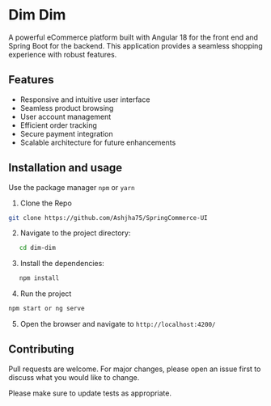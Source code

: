 # Dim Dim

A powerful eCommerce platform built with Angular 18 for the front end and Spring Boot for the backend. This application provides a seamless shopping experience with robust features.

## Features

- Responsive and intuitive user interface
- Seamless product browsing
- User account management
- Efficient order tracking
- Secure payment integration
- Scalable architecture for future enhancements


## Installation and usage

Use the package manager `npm` or `yarn`

1. Clone the Repo
```bash
git clone https://github.com/Ashjha75/SpringCommerce-UI
```
2. Navigate to the project directory:
```bash
   cd dim-dim
```
3. Install the dependencies:
```bash
   npm install 
```
4. Run the project
```bash
npm start or ng serve
```
5. Open the browser and navigate to `http://localhost:4200/`

## Contributing
Pull requests are welcome. For major changes, please open an issue first to discuss what you would like to change.

Please make sure to update tests as appropriate.


